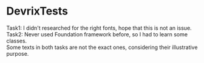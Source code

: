 # DevrixTests

Task1: I didn't researched for the right fonts, hope that this is not an issue.
<br>
Task2: Never used Foundation framework before, so I had to learn some classes.
<br>
Some texts in both tasks are not the exact ones, considering their illustrative purpose.
